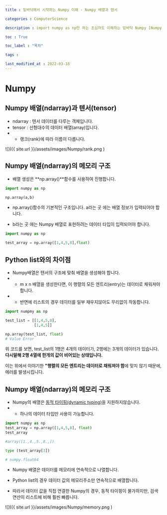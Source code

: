 ```yaml
---
title : 밑바닥에서 시작하는 Numpy 이해 - Numpy 배열과 텐서

categories : ComputerScience

description : import numpy as np만 하는 초심자도 이해하는 밑바닥 Numpy [Numpy 배열(ndarray)과 텐서(tensor)]

toc : True

toc_label : "목차"

tags : 

last_modified_at : 2022-03-18
---
```

# Numpy

## Numpy 배열(ndarray)과 텐서(tensor)
* ndarray : 텐서 데이터를 다루는 객체입니다.
* tensor : 선형대수의 데이터 배열(array)입니다.
* * 랭크(rank)에 따라 이름이 다릅니다.

![]({{ site.url }}/assets/images/Numpy/rank.png  )

## Numpy 배열(ndarray)의 메모리 구조
* 배열 생성은 **np.array()**함수를 사용하여 진행합니다.

```python
import numpy as np

np.array(a,b)
```
* np.array()함수의 기본적인 구조입니다. a라는 곳 에는 배열 정보가 입력되어야 합니다.

* b라는 곳 에는 Numpy 배열로 표현하려는 데이터 타입이 입력되어야 합니다.

```python
import numpy as np

test_array = np.array([1,4,5,8],float)
```

## Python list와의 차이점
* Numpy배열은 텐서의 구조에 맞춰 배열을 생성해야 합니다.
* * m x n 배열을 생성한다면, 이 행렬의 모든 엔트리(entry)는 데이터로 채워져야 합니다.
* * 반면에 리스트의 경우 데이터를 일부 채우지않아도 무리없이 작동합니다.

```python 
import numpmy as np

test_list = [[1,4,5,8],
             [1,4,5]]

np.array(test_list, float)
# Value Error
```
위 코드를 보면, test_list의 1행은 4개의 데이터가, 2행에는 3개의 데이터가 있습니다. **다시말해 2행 4열에 한개의 값이 비어있는 상태입니다.**<br>

이는 위에서 이야기한 **"행렬의 모든 엔트리는 데이터로 채워져야 함**에 맞지 않기 때문에, 에러를 발생시킵니다.

## Numpy 배열(ndarray)의 메모리 구조
* Numpy의 배열은 [동적 타이핑(dynamic typing)]()을 지원하지않습니다.
* * 하나의 데이터 타입만 사용이 가능합니다.

```python
import numpy as np
test_array = np.array([1,4,5,8], float)
test_array

#array([1.,4.,5.,8.,])

type (test_array[3])

# numpy.float64
```
* Numpy 배열은 데이터를 메모리에 연속적으로 나열합니다.

* Python list의 경우 데이터 값의 메모리주소만 연속적으로 배열합니다.

* 따라서 데이터 값을 직접 연결한 Numpy의 경우, 동적 타이핑이 불가하지만, 검색 연산이 리스트에 비해 훨씬 빠릅니다.

![]({{ site.url }}/assets/images/Numpy/memory.png  )